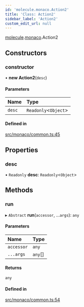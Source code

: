 ```yaml
---
id: 'molecule.monaco.Action2'
title: 'Class: Action2'
sidebar_label: 'Action2'
custom_edit_url: null
---
```


[molecule](../namespaces/molecule).[monaco](../namespaces/molecule.monaco).Action2

## Constructors

### constructor

• **new Action2**(`desc`)

#### Parameters

| Name   | Type                  |
| :----- | :-------------------- |
| `desc` | `Readonly`<`Object`\> |

#### Defined in

[src/monaco/common.ts:45](https://github.com/DTStack/molecule/blob/b5324fcf/src/monaco/common.ts#L45)

## Properties

### desc

• `Readonly` **desc**: `Readonly`<`Object`\>

## Methods

### run

▸ `Abstract` **run**(`accessor`, ...`args`): `any`

#### Parameters

| Name       | Type    |
| :--------- | :------ |
| `accessor` | `any`   |
| `...args`  | `any`[] |

#### Returns

`any`

#### Defined in

[src/monaco/common.ts:54](https://github.com/DTStack/molecule/blob/b5324fcf/src/monaco/common.ts#L54)
